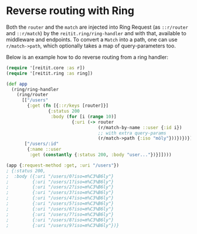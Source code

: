 # Reverse routing with Ring

Both the `router` and the `match` are injected into Ring Request (as `::r/router` and `::r/match`) by the `reitit.ring/ring-handler` and with that, available to middleware and endpoints. To convert a `Match` into a path, one can use `r/match->path`, which optionally takes a map of query-parameters too.

Below is an example how to do reverse routing from a ring handler:

```clj
(require '[reitit.core :as r])
(require '[reitit.ring :as ring])

(def app
  (ring/ring-handler
    (ring/router
      [["/users"
        {:get (fn [{::r/keys [router]}]
                {:status 200
                 :body (for [i (range 10)]
                         {:uri (-> router
                                   (r/match-by-name ::user {:id i})
                                   ;; with extra query-params
                                   (r/match->path {:iso "möly"}))})})}]
       ["/users/:id"
        {:name ::user
         :get (constantly {:status 200, :body "user..."})}]])))

(app {:request-method :get, :uri "/users"})
; {:status 200,
;  :body ({:uri "/users/0?iso=m%C3%B6ly"}
;         {:uri "/users/1?iso=m%C3%B6ly"}
;         {:uri "/users/2?iso=m%C3%B6ly"}
;         {:uri "/users/3?iso=m%C3%B6ly"}
;         {:uri "/users/4?iso=m%C3%B6ly"}
;         {:uri "/users/5?iso=m%C3%B6ly"}
;         {:uri "/users/6?iso=m%C3%B6ly"}
;         {:uri "/users/7?iso=m%C3%B6ly"}
;         {:uri "/users/8?iso=m%C3%B6ly"}
;         {:uri "/users/9?iso=m%C3%B6ly"})}
```

